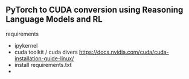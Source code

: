 ## PyTorch to CUDA conversion using Reasoning Language Models and RL 



requirements
- ipykernel
- cuda toolkit / cuda divers https://docs.nvidia.com/cuda/cuda-installation-guide-linux/
- install requirements.txt
- 
